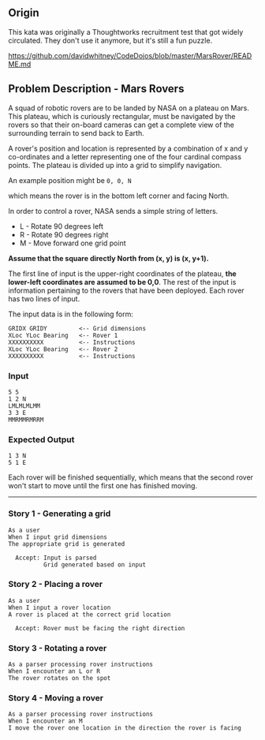 ## Origin

This kata was originally a Thoughtworks recruitment test that got widely circulated. They don't use it anymore, but it's still a fun puzzle.

https://github.com/davidwhitney/CodeDojos/blob/master/MarsRover/README.md

## Problem Description - Mars Rovers

A squad of robotic rovers are to be landed by NASA on a plateau on Mars. This plateau, which is curiously rectangular, must be navigated by the rovers so that their on-board cameras can get a complete view of the surrounding terrain to send back to Earth.

A rover's position and location is represented by a combination of x and y co-ordinates and a letter representing one of the four cardinal compass points. The plateau is divided up into a grid to simplify navigation.

An example position might be  `0, 0, N`

which means the rover is in the bottom left corner and facing North.

In order to control a rover, NASA sends a simple string of letters.

* L - Rotate 90 degrees left
* R - Rotate 90 degrees right
* M - Move forward one grid point

**Assume that the square directly North from (x, y) is (x, y+1).**

The first line of input is the upper-right coordinates of the plateau, **the lower-left coordinates are assumed to be 0,0**.
The rest of the input is information pertaining to the rovers that have been deployed. Each rover has two lines of input.

The input data is in the following form:

    GRIDX GRIDY         <-- Grid dimensions
    XLoc YLoc Bearing   <-- Rover 1
    XXXXXXXXXX          <-- Instructions
    XLoc YLoc Bearing   <-- Rover 2
    XXXXXXXXXX          <-- Instructions


### Input

    5 5
    1 2 N
    LMLMLMLMM
    3 3 E
    MMRMMRMRRM

### Expected Output

    1 3 N
    5 1 E


Each rover will be finished sequentially, which means that the second rover won't start to move until the first one has finished moving.

----

### Story 1 - Generating a grid

    As a user
    When I input grid dimensions
    The appropriate grid is generated

      Accept: Input is parsed
              Grid generated based on input


### Story 2 - Placing a rover

    As a user
    When I input a rover location
    A rover is placed at the correct grid location

      Accept: Rover must be facing the right direction


### Story 3 - Rotating a rover

    As a parser processing rover instructions
    When I encounter an L or R
    The rover rotates on the spot


### Story 4 - Moving a rover

    As a parser processing rover instructions
    When I encounter an M
    I move the rover one location in the direction the rover is facing
